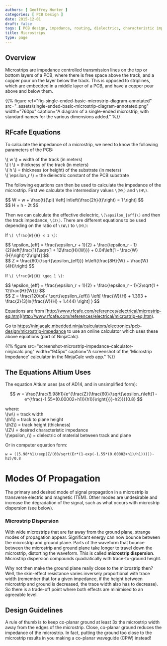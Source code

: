 ```yaml
---
authors: [ Geoffrey Hunter ]
categories: [ PCB Design ]
date: 2015-12-01
draft: false
tags: [ PCB design, impedance, routing, dielectrics, characteristic impedance, waveguides, microstrips, striplines ]
title: Microstrips
type: page
---
```


## Overview

Microstrips are impedance controlled transmission lines on the top or bottom layers of a PCB, where there is free space above the track, and a copper pour on the layer below the track. This is opposed to striplines, which are embedded in a middle layer of a PCB, and have a copper pour above and below them.

{{% figure ref="fig-single-ended-basic-microstrip-diagram-annotated" src="_assets/single-ended-basic-microstrip-diagram-annotated.png" width="760px" caption="A diagram of a single-ended microstrip, with standard names for the various dimensions added."  %}}

## RFcafe Equations

To calculate the impedance of a microstrip, we need to know the following parameters of the PCB:

<p class="centered">
    \( w \) = width of the track (in meters)<br>
    \( t \) = thickness of the track (in meters)<br>  
    \( h \) = thickness (or height) of the substrate (in meters)<br>
    \( \epsilon_r \) = the dielectric constant of the PCB substrate<br>
</p>

The following equations can then be used to calculate the impedance of the microstrip. First we calculate the intermediary values `\(W\)` and `\(H\)`.

<div>$$ W = w + \frac{t}{\pi} \left[ ln\left(\frac{2h}{t}\right) = 1 \right] $$</div>

<div>$$ H = h - 2t $$</div>

Then we can calculate the effective dielectric, `\(\epsilon_{eff}\)` and then the track impedance, `\(Z\)`. There are different equations to be used depending on the ratio of `\(W\)` to `\(H\)`:

If `\( \frac{W}{H} < 1 \)`:

<div>$$ \epsilon_{eff} = \frac{\epsilon_r + 1}{2} + \frac{\epsilon_r - 1}{2}\left[\frac{1}{\sqrt{1 + 12\frac{H}{W}}} + 0.04\left(1 - \frac{W}{H}\right)^2\right] $$</div>

<div>$$ Z = \frac{60}{\sqrt{\epsilon_{eff}}} ln\left(\frac{8H}{W} + \frac{W}{4H}\right) $$</div>

If `\( \frac{W}{H} \geq 1 \)`:

<div>$$ \epsilon_{eff} = \frac{\epsilon_r + 1}{2} + \frac{\epsilon_r - 1}{2\sqrt{1 + 12\frac{H}{W}}} $$  </div>

<div>$$ Z = \frac{120\pi}{ \sqrt{\epsilon_{eff}} \left[ \frac{W}{H} + 1.393 + \frac{2}{3}ln(\frac{W}{H} + 1.444) \right] } $$</div>

Equations are from [http://www.rfcafe.com/references/electrical/microstrip-eq.htm](http://www.rfcafe.com/references/electrical/microstrip-eq.htm).

Go to https://ninjacalc.mbedded.ninja/calculators/electronics/pcb-design/microstrip-impedance to use an online calculator which uses these above equations (part of NinjaCalc).

{{% figure src="screenshot-microstrip-impedance-calculator-ninjacalc.png" width="945px" caption="A screenshot of the 'Microstrip Impedance' calculator in the NinjaCalc web app."  %}}

## The Equations Altium Uses

The equation Altium uses (as of AD14, and in unsimplified form):

$$ w = \frac{\frac{5.98h1}{e^{\frac{Z}{\frac{60}{\sqrt{\epsilon_r\left(1 - e^{\frac{-1.55*(0.00002+h1)}{h1}}\right)}}}-h2}}}{0.8} $$

<p class="centered">
    where:<br>
    \(w\) = track width<br>
    \(h1\) = track to plane height<br>
    \(h2\) = track height (thickness)<br>
    \(Z\) = desired characteristic impedance<br>
    \(\epsilon_r\) = dielectric of material between track and plane<br>
</p>

Or in computer equation form:

```text
w = ((5.98*h1)/exp(Z/(60/sqrt(Er*(1-exp(-1.55*(0.00002+h1)/h1)))))-h2)/0.8
```
    
# Modes Of Propagation

The primary and desired mode of signal propagation in a microstrip is transverse electric and magnetic (TEM). Other modes are undesirable and increase the degradation of the signal, such as what occurs with microstrip dispersion (see below).

### Microstrip Dispersion

With wide microstrips that are far away from the ground plane, strange modes of propagation appear. Significant energy can now bounce between the microstrip and ground plane. Parts of the waveform that bounce between the microstrip and ground plane take longer to travel down the microstrip, distorting the waveform. This is called **microstrip dispersion**. Microstrip dispersion compounds quadratically with trace-to-ground height.

Why not then make the ground plane really close to the microstrip then? Well, the skin-effect resistance varies inversely proportional with trace width (remember that for a given impedance, if the height between microstrip and ground is decreased, the trace width also has to decrease). So there is a trade-off point where both effects are minimised to an agreeable level.

## Design Guidelines

A rule of thumb is to keep co-planar ground at least 3x the microstrip width away from the edges of the microstrip. Close, co-planar ground reduces the impedance of the microstrip. In fact, putting the ground too close to the microstrip results in you making a co-planar waveguide (CPW) instead!
